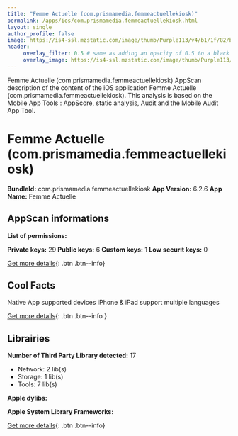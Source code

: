 ```yaml
---
title: "Femme Actuelle (com.prismamedia.femmeactuellekiosk)"
permalink: /apps/ios/com.prismamedia.femmeactuellekiosk.html
layout: single
author_profile: false
image: https://is4-ssl.mzstatic.com/image/thumb/Purple113/v4/b1/1f/82/b11f82c1-b4dd-af06-5e43-697078c8d86e/AppIcon-0-1x_U007emarketing-0-0-85-220-0-7.png/512x512bb.jpg
header: 
     overlay_filter: 0.5 # same as adding an opacity of 0.5 to a black background
     overlay_image: https://is4-ssl.mzstatic.com/image/thumb/Purple113/v4/b1/1f/82/b11f82c1-b4dd-af06-5e43-697078c8d86e/AppIcon-0-1x_U007emarketing-0-0-85-220-0-7.png/512x512bb.jpg
---
```

Femme Actuelle (com.prismamedia.femmeactuellekiosk) AppScan description of the content of the iOS application Femme Actuelle (com.prismamedia.femmeactuellekiosk). This analysis is based on the Mobile App Tools : AppScore, static analysis, Audit and the Mobile Audit App Tool.

# Femme Actuelle (com.prismamedia.femmeactuellekiosk)

**BundleId:** com.prismamedia.femmeactuellekiosk
**App Version:** 6.2.6
**App Name:** Femme Actuelle


## AppScan informations 

**List of permissions:** 
  
  
**Private keys:** 29
**Public keys:** 6
**Custom keys:** 1
**Low securit keys:** 0
  
[Get more details](/pricing.html){: .btn .btn--info}

## Cool Facts

Native App
supported devices iPhone & iPad
support multiple languages
  
[Get more details](/pricing.html){: .btn .btn--info }

## Librairies 
**Number of Third Party Library detected:** 17
- Network: 2 lib(s)
- Storage: 1 lib(s)
- Tools: 7 lib(s)


**Apple dylibs:**


**Apple System Library Frameworks:**


  
[Get more details](/pricing.html){: .btn .btn--info}

